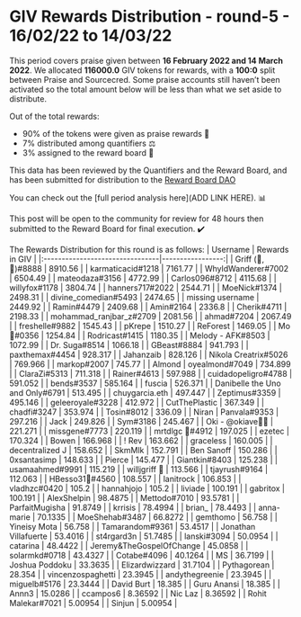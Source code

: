
# GIV Rewards Distribution - round-5  - 16/02/22 to 14/03/22
This period covers praise given between **16 February 2022 and 14 March 2022**. We allocated **116000.0** GIV tokens for rewards, with a **100:0** split between Praise and Sourcecred. Some praise accounts still haven’t been activated so the total amount below will be less than what we set aside to distribute.

Out of the total rewards:

* 90% of the tokens were given as praise rewards :pray:
* 7% distributed among quantifiers :balance_scale:
* 3% assigned to the reward board :memo:

This data has been reviewed by the Quantifiers and the Reward Board, and has been submitted for distribution to the [Reward Board DAO](https://xdai.aragon.blossom.software/#/rewardboardtec/)


You can check out the [full period analysis here](ADD LINK HERE). :bar_chart:

This post will be open to the community for review for 48 hours then submitted to the Reward Board for final execution. :heavy_check_mark:

The Rewards Distribution for this round is as follows:
| Username                        |   Rewards in GIV |
|:--------------------------------|-----------------:|
| Griff (💜,💜)#8888              |       8910.56    |
| karmaticacid#1218               |       7161.77    |
| WhyldWanderer#7002              |       6504.49    |
| mateodaza#3156                  |       4772.99    |
| Carlos096#8712                  |       4115.68    |
| willyfox#1178                   |       3804.74    |
| hanners717#2022                 |       2544.71    |
| MoeNick#1374                    |       2498.31    |
| divine_comedian#5493            |       2474.65    |
| missing username                |       2449.92    |
| Ramin#4479                      |       2409.68    |
| Amin#2164                       |       2336.8     |
| Cherik#4711                     |       2198.33    |
| mohammad_ranjbar_z#2709         |       2081.56    |
| ahmad#7204                      |       2067.49    |
| freshelle#9882                  |       1545.43    |
| pKrepe                          |       1510.27    |
| ReForest                        |       1469.05    |
| Mo 🤖#0356                      |       1254.84    |
| Rodricast#1415                  |       1180.35    |
| Melody - AFK#8503               |       1072.99    |
| Dr. Suga#8514                   |       1066.18    |
| GBeast#8884                     |        941.793   |
| paxthemax#4454                  |        928.317   |
| Jahanzaib                       |        828.126   |
| Nikola Creatrix#5026            |        769.966   |
| markop#2007                     |        745.77    |
| Almond | oyealmond#7049         |        734.899   |
| ClaraZi#5313                    |        711.318   |
| Rainer#4613                     |        597.988   |
| cuidadopeligro#4788             |        591.052   |
| bends#3537                      |        585.164   |
| fuscia                          |        526.371   |
| Danibelle the Uno and Only#6791 |        513.495   |
| chuygarcia.eth                  |        497.447   |
| Zeptimus#3359                   |        495.146   |
| geleeroyale#3228                |        412.972   |
| CutThePlastic                   |        367.349   |
| chadfi#3247                     |        353.974   |
| Tosin#8012                      |        336.09    |
| Niran | Panvala#9353            |        297.216   |
| Jack                            |        249.826   |
| Sym#3186                        |        245.467   |
| Oki - @okiave💜🐙               |        221.271   |
| missgene#7773                   |        220.119   |
| mrtdlgc 🐝#4912                 |        197.025   |
| ezetec                          |        170.324   |
| Bowen                           |        166.968   |
| !              Rev              |        163.662   |
| graceless                       |        160.005   |
| decentralized J                 |        158.652   |
| SkmMlk                          |        152.791   |
| Ben Sanoff                      |        150.286   |
| 0xsantasimp                     |        148.633   |
| Pierce                          |        145.477   |
| Giantkin#8403                   |        125.238   |
| usamaahmed#9991                 |        115.219   |
| willjgriff 🐝                   |        113.566   |
| tjayrush#9164                   |        112.063   |
| HBesso31🐙#4560                 |        108.557   |
| lanitrock                       |        106.853   |
| vladhzc#0420                    |        105.2     |
| hannahjojo                      |        105.2     |
| liviade                         |        100.191   |
| gabritox                        |        100.191   |
| AlexShelpin                     |         98.4875  |
| Mettodo#7010                    |         93.5781  |
| ParfaitMugisha                  |         91.8749  |
| krrisis                         |         78.4994  |
| brian_                          |         78.4493  |
| anna-marie                      |         70.1335  |
| MoeShehab#3487                  |         66.8272  |
| gemthomo                        |         56.758   |
| Yineisy Mota                    |         56.758   |
| Tamarandom#9361                 |         53.4517  |
| Jonathan Villafuerte            |         53.4016  |
| st4rgard3n                      |         51.7485  |
| lanski#3094                     |         50.0954  |
| catarina                        |         48.4422  |
| Jeremy&TheGospelOfChange        |         45.0858  |
| solarmkd#0718                   |         43.4327  |
| Cotabe#4096                     |         40.1264  |
| MS                              |         36.7199  |
| Joshua Poddoku                  |         33.3635  |
| Elizardwizzard                  |         31.7104  |
| Pythagorean                     |         28.354   |
| vincenzospaghetti               |         23.3945  |
| andythegreenie                  |         23.3945  |
| miguelb#5176                    |         23.3444  |
| David Burt                      |         18.385   |
| Guru Anansi                     |         18.385   |
| Annn3                           |         15.0286  |
| ccampos6                        |          8.36592 |
| Nic Laz                         |          8.36592 |
| Rohit Malekar#7021              |          5.00954 |
| Sinjun                          |          5.00954 |